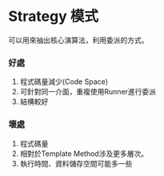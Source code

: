 # Strategy 模式
可以用來抽出核心演算法，利用委派的方式。

### 好處
1. 程式碼量減少(Code Space)
2. 可針對同一介面，重複使用Runner進行委派
3. 結構較好

### 壞處
1. 程式碼量
2. 相對於Template Method涉及更多層次。
3. 執行時間、資料儲存空間可能多一些


